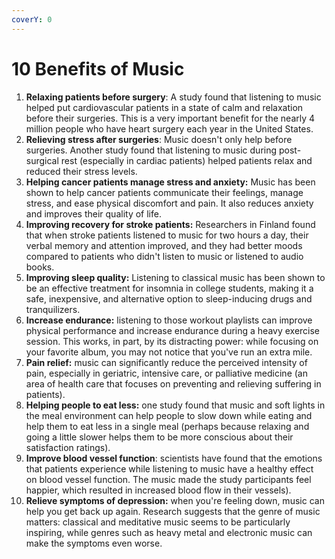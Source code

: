 ```yaml
---
coverY: 0
---
```


# 10 Benefits of Music

1. **Relaxing patients before surgery**: A study found that listening to music helped put cardiovascular patients in a state of calm and relaxation before their surgeries. This is a very important benefit for the nearly 4 million people who have heart surgery each year in the United States.
2. **Relieving stress after surgeries**: Music doesn't only help before surgeries. Another study found that listening to music during post-surgical rest (especially in cardiac patients) helped patients relax and reduced their stress levels.
3. **Helping cancer patients manage stress and anxiety:** Music has been shown to help cancer patients communicate their feelings, manage stress, and ease physical discomfort and pain. It also reduces anxiety and improves their quality of life.
4. **Improving recovery for stroke patients:** Researchers in Finland found that when stroke patients listened to music for two hours a day, their verbal memory and attention improved, and they had better moods compared to patients who didn't listen to music or listened to audio books.
5. **Improving sleep quality:** Listening to classical music has been shown to be an effective treatment for insomnia in college students, making it a safe, inexpensive, and alternative option to sleep-inducing drugs and tranquilizers.
6. **Increase endurance:** listening to those workout playlists can improve physical performance and increase endurance during a heavy exercise session. This works, in part, by its distracting power: while focusing on your favorite album, you may not notice that you've run an extra mile.
7. **Pain relief:** music can significantly reduce the perceived intensity of pain, especially in geriatric, intensive care, or palliative medicine (an area of health care that focuses on preventing and relieving suffering in patients).
8. **Helping people to eat less:** one study found that music and soft lights in the meal environment can help people to slow down while eating and help them to eat less in a single meal (perhaps because relaxing and going a little slower helps them to be more conscious about their satisfaction ratings).
9. **Improve blood vessel function**: scientists have found that the emotions that patients experience while listening to music have a healthy effect on blood vessel function. The music made the study participants feel happier, which resulted in increased blood flow in their vessels).
10. **Relieve symptoms of depression:** when you're feeling down, music can help you get back up again. Research suggests that the genre of music matters: classical and meditative music seems to be particularly inspiring, while genres such as heavy metal and electronic music can make the symptoms even worse.

